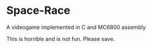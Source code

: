 # Space-Race
A videogame implemented in C and MC6800 assembly

This is horrible and is not fun. Please save. 
